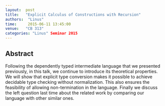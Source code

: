 ```yaml
--- 
layout:  post 
title:   "Explicit Calculus of Constructions with Recursion"
authors:  "Linus"
time:     2015-06-11 13:45:00
venue:   "CB 313"
categories: "Linus" Seminar 2015
--- 
```

## Abstract

Following the dependently typed intermediate language that we
presented previously, in this talk, we continue to introduce its
theoretical properties. We will show that explicit type conversion
makes it possible to achieve decidable type checking without
normalization. This also ensures the feasibility of allowing
non-termination in the language. Finally we discuss the left question
last time about the related work by comparing our language with other
similar ones.


